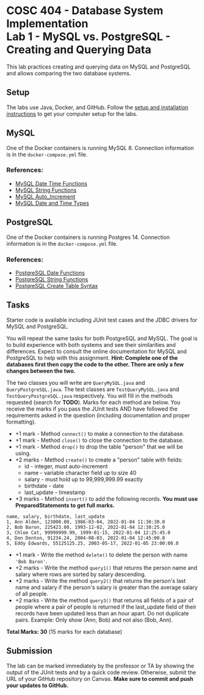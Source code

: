 # COSC 404 - Database System Implementation<br/>Lab 1 - MySQL vs. PostgreSQL - Creating and Querying Data

This lab practices creating and querying data on MySQL and PostgreSQL and allows comparing the two database systems.

## Setup

The labs use Java, Docker, and GitHub. Follow the [setup and installation instructions](https://github.com/rlawrenc/cosc_404/tree/main/labs/setup) to get your computer setup for the labs.

## MySQL

One of the Docker containers is running MySQL 8. Connection information is in the `docker-compose.yml` file.

### References:

- [MySQL Date Time Functions](http://dev.mysql.com/doc/refman/8.0/en/date-and-time-functions.html)
- [MySQL String Functions](http://dev.mysql.com/doc/refman/8.0/en/string-functions.html)
- [MySQL Auto_Increment](http://dev.mysql.com/doc/refman/8.0/en/example-auto-increment.html)
- [MySQL Date and Time Types](http://dev.mysql.com/doc/refman/8.0/en/datetime.html)


## PostgreSQL

One of the Docker containers is running Postgres 14. Connection information is in the `docker-compose.yml` file.

### References:

- [PostgreSQL Date Functions](http://www.postgresql.org/docs/14/static/functions-datetime.html)
- [PostgreSQL String Functions](http://www.postgresql.org/docs/14/static/functions-string.html)
- [PostgreSQL Create Table Syntax](http://www.postgresql.org/docs/14/static/sql-createtable.html)

## Tasks

Starter code is available including JUnit test cases and the JDBC drivers for MySQL and PostgreSQL. 

You will repeat the same tasks for both PostgreSQL and MySQL.  The goal is to build experience with both systems and see their similarities and differences.  Expect to consult the online documentation for MySQL and PostgreSQL to help with this assignment. **Hint: Complete one of the databases first then copy the code to the other.  There are only a few changes between the two.**

The two classes you will write are `QueryMySQL.java` and `QueryPostgreSQL.java`.  The test classes are `TestQueryMySQL.java` and `TestQueryPostgreSQL.java` respectively.  You will fill in the methods requested (search for **TODO**).  Marks for each method are below.  You receive the marks if you pass the JUnit tests AND have followed the requirements asked in the question (including documentation and proper formatting).

- +1 mark - Method `connect()` to make a connection to the database.
- +1 mark - Method `close()` to close the connection to the database.
- +1 mark - Method `drop()` to drop the table "person" that we will be using.
- +2 marks - Method `create()` to create a "person" table with fields:
  	- id - integer, must auto-increment
	- name - variable character field up to size 40
	- salary - must hold up to 99,999,999.99 exactly
	- birthdate - date
	- last_update - timestamp	
- +3 marks - Method `insert()` to add the following records.  **You must use PreparedStatements to get full marks.**	

```
name, salary, birthdate, last_update
1, Ann Alden, 123000.00, 1986-03-04, 2022-01-04 11:30:30.0
2, Bob Baron, 225423.00, 1993-12-02, 2022-01-04 12:30:25.0
3, Chloe Cat, 99999999.99, 1999-01-15, 2022-01-04 12:25:45.0
4, Don Denton, 91234.24, 2004-08-03, 2022-01-04 12:45:00.0
5, Eddy Edwards, 55125125.25, 2003-05-17, 2022-01-05 23:00:00.0
```

- +1 mark - Write the method `delete()` to delete the person with name `'Bob Baron'`.</li>
- +2 marks - Write the method `query1()` that returns the person name and salary where rows are sorted by salary descending.</li>
- +2 marks - Write the method `query2()` that returns the person's last name and salary if the person's salary is greater than the average salary of all people.</li>
- +2 marks - Write the method `query3()` that returns all fields of a pair of people where a pair of people is returned if the last_update field of their records have been updated less than an hour apart. Do not duplicate pairs.  Example: Only show (Ann, Bob) and not also (Bob, Ann).</li>

**Total Marks: 30** (15 marks for each database)

## Submission

The lab can be marked immediately by the professor or TA by showing the output of the JUnit tests and by a quick code review.  Otherwise, submit the URL of your GitHub repository on Canvas. **Make sure to commit and push your updates to GitHub.**

